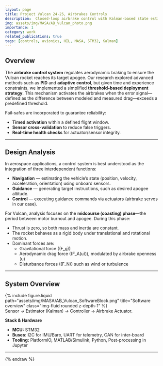 ```yaml
---
layout: page
title: Project Vulcan 24-25, Airbrakes Controls
description:  Closed-loop airbrake control with Kalman-based state estimation, HIL/SIL validation, and flight testing.
img: assets/img/MASA/AB_Vulcan_photo.png
importance: 1
category: work
related_publications: true
tags: [controls, avionics, HIL, MASA, STM32, Kalman]
---
```


## Overview

The **airbrake control system** regulates aerodynamic braking to ensure the Vulcan rocket reaches its target apogee. Our research explored advanced methods such as **PID** and **adaptive control**, but given time and experience constraints, we implemented a simplified **threshold-based deployment strategy**. This mechanism activates the airbrakes when the error signal—defined as the difference between modeled and measured drag—exceeds a predefined threshold.

Fail-safes are incorporated to guarantee reliability:
- **Timed activation** within a defined flight window.  
- **Sensor cross-validation** to reduce false triggers.  
- **Real-time health checks** for actuator/sensor integrity.  

---

## Design Analysis

In aerospace applications, a control system is best understood as the integration of three interdependent functions:

- **Navigation** — estimating the vehicle’s state (position, velocity, acceleration, orientation) using onboard sensors.  
- **Guidance** — generating target instructions, such as desired apogee altitude.  
- **Control** — executing guidance commands via actuators (airbrake servos in our case).  

For Vulcan, analysis focuses on the **midcourse (coasting) phase**—the period between motor burnout and apogee. During this phase:

- Thrust is zero, so both mass and inertia are constant.  
- The rocket behaves as a rigid body under translational and rotational motion.  
- Dominant forces are:
  - Gravitational force (\(F_g\))  
  - Aerodynamic drag force (\(F_A(u)\)), modulated by airbrake openness \(u\)  
  - Disturbance forces (\(F_N\)) such as wind or turbulence  

---
## System Overview
<div class="row justify-content-sm-center">
  <div class="col-sm-10 mt-3">
    {% include figure.liquid path="assets/img/MASA/AB_Vulcan_SoftwareBlock.png" title="Software overview" class="img-fluid rounded z-depth-1" %}
  </div>


</div>
<div class="caption">Sensor → Estimator (Kalman) → Controller → Airbrake Actuator.</div>

**Stack & Hardware**
- **MCU:** STM32
- **Buses:** I2C for IMU/Baro, UART for telemetry, CAN for inter-board
- **Tooling:** PlatformIO, MATLAB/Simulink, Python, Post-processing in Jupyter

---

{% endraw %}
